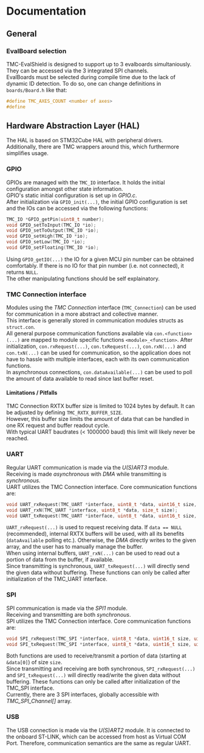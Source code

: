 # Documentation

## General

### EvalBoard selection

TMC-EvalShield is designed to support up to 3 evalboards simultaniously. They can be accessed via the
3 integrated SPI channels.  
EvalBoards must be selected during compile time due to the lack of dynamic ID detection. To do so,
one can change definitions in `boards/Board.h` like that:

```C
#define TMC_AXES_COUNT <number of axes>
#define 
```

## Hardware Abstraction Layer (HAL)
The HAL is based on STM32Cube HAL with peripheral drivers.  
Additionally, there are TMC wrappers around this, which furthermore simplifies usage.  

### GPIO
GPIOs are managed with the `TMC_IO` interface. It holds the initial configuration amongst other state information.  
GPIO's static initial configuration is set up in *GPIO.c*.  
After initialization via `GPIO_init(...)`, the initial GPIO configuration is set and the IOs can be accessed via the following functions:  

```C
TMC_IO *GPIO_getPin(uint8_t number);
void GPIO_setToInput(TMC_IO *io);
void GPIO_setToOutput(TMC_IO *io);
void GPIO_setHigh(TMC_IO *io);
void GPIO_setLow(TMC_IO *io);
void GPIO_setFloating(TMC_IO *io);
```

Using `GPIO_getIO(...)` the IO for a given MCU pin number can be obtained comfortably.
If there is no IO for that pin number (i.e. not connected), it returns `NULL`.  
The other manipulating functions should be self explainatory.

### TMC Connection interface
Modules using the *TMC Connection* interface (`TMC_Connection`) can be used for communication in a more abstract and collective manner.  
This interface is generally stored in communication modules structs as `struct.con`.  
All general purpose communication functions available via `con.<function>(...)` are mapped to module specific functions `<module>_<function>`.
After initialization, `con.rxRequest(...)`, `con.txRequest(...)`, `con.rxN(...)` and `con.txN(...)`
can be used for communication, so the application does not have to hassle with multiple interfaces, each with its own communication functions.  
In asynchronous connections, `con.dataAvailable(...)` can be used to poll the amount of data available to read since last buffer reset.

#### Limitations / Pitfalls
TMC Connection RXTX buffer size is limited to 1024 bytes by default. It can be adjusted by defining `TMC_RXTX_BUFFER_SIZE`.  
However, this buffer size limits the amount of data that can be handled in one RX request and buffer readout cycle.  
With typical UART baudrates (< 1000000 baud) this limit will likely never be reached.

### UART
Regular UART communication is made via the *U(S)ART3* module.  
Receiving is made *asynchronous* with *DMA* while transmitting is *synchronous*.  
UART utilizes the TMC Connection interface. Core communication functions are:

```C
void UART_rxRequest(TMC_UART *interface, uint8_t *data, uint16_t size, uint32_t timeout);
void UART_rxN(TMC_UART *interface, uint8_t *data, size_t size);
void UART_txRequest(TMC_UART *interface, uint8_t *data, uint16_t size, uint32_t timeout);
```

`UART_rxRequest(...)` is used to request receiving data. If `data == NULL` (recommended),
internal RXTX buffers will be used, with all its benefits (`dataAvailable` polling etc.).
Otherwise, the *DMA* directly writes to the given array, and the user has to manually manage the buffer.  
When using internal buffers, `UART_rxN(...)` can be used to read out a portion of data from the buffer, if available.  
Since transmitting is synchronous, `UART_txRequest(...)` will directly send the given data without buffering.
These functions can only be called after initialization of the TMC_UART interface.

### SPI
SPI communication is made via the *SPI1* module.  
Receiving and transmitting are both *synchronous*.  
SPI utilizes the TMC Connection interface. Core communication functions are:

```C
void SPI_rxRequest(TMC_SPI *interface, uint8_t *data, uint16_t size, uint32_t timeout);
void SPI_txRequest(TMC_SPI *interface, uint8_t *data, uint16_t size, uint32_t timeout);
```

Both functions are used to receive/transmit a portion of data (starting at `&data[0]`) of size `size`.  
Since transmitting and receiving are both synchronous, `SPI_rxRequest(...)` and `SPI_txRequest(...)` will directly
read/write the given data without buffering.
These functions can only be called after initialization of the TMC_SPI interface.  
Currently, there are 3 SPI interfaces, globally accessible with *TMC\_SPI\_Channel[]* array.

### USB
The USB connection is made via the *U(S)ART2* module. It is connected to the onboard ST-LINK,
which can be accessed from host as Virtual COM Port. Therefore, communication semantics are the same
as regular UART.